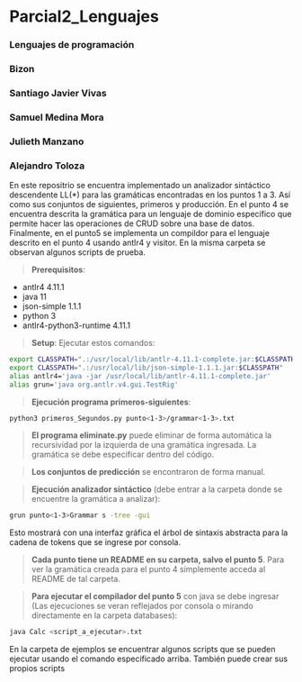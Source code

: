 # Parcial2_Lenguajes
### Lenguajes de programación
### Bizon
### Santiago Javier Vivas
### Samuel Medina Mora
### Julieth Manzano
### Alejandro Toloza

En este repositrio se encuentra implementado un analizador sintáctico descendente LL(*) para las gramáticas encontradas en los puntos 1 a 3. Así como sus conjuntos de siguientes, primeros y producción. En el punto 4 se encuentra descrita la gramática para un lenguaje de dominio específico que permite hacer las operaciones de CRUD sobre una base de datos. Finalmente, en el punto5 se implementa un compildor para el lenguaje descrito en el punto 4 usando antlr4 y visitor. En la misma carpeta se observan algunos scripts de prueba.

>**Prerequisitos**:
* antlr4 4.11.1
* java 11
* json-simple 1.1.1
* python 3
* antlr4-python3-runtime 4.11.1

>**Setup**: Ejecutar estos comandos:
```bash
export CLASSPATH=".:/usr/local/lib/antlr-4.11.1-complete.jar:$CLASSPATH"
export CLASSPATH=".:/usr/local/lib/json-simple-1.1.1.jar:$CLASSPATH"
alias antlr4='java -jar /usr/local/lib/antlr-4.11.1-complete.jar'
alias grun='java org.antlr.v4.gui.TestRig'
```

>**Ejecución programa primeros-siguientes**:
```bash
python3 primeros_Segundos.py punto<1-3>/grammar<1-3>.txt
```

>**El programa eliminate.py** puede eliminar de forma automática la recursividad por la izquierda de una gramática ingresada. La gramática se debe especificar dentro del código.

>**Los conjuntos de predicción** se encontraron de forma manual.

>**Ejecución analizador sintáctico** (debe entrar a la carpeta donde se encuentre la gramática a analizar):
```bash
grun punto<1-3>Grammar s -tree -gui
```

Esto mostrará con una interfaz gráfica el árbol de sintaxis abstracta para la cadena de tokens que se ingrese por consola.

> **Cada punto tiene un README en su carpeta, salvo el punto 5**. Para ver la gramática creada para el punto 4 simplemente acceda al README de tal carpeta.

>**Para ejecutar el compilador del punto 5** con java se debe ingresar (Las ejecuciones se veran reflejados por consola o mirando directamente en la carpeta databases):
```bash
java Calc <script_a_ejecutar>.txt
```
En la carpeta de ejemplos se encuentrar algunos scripts que se pueden ejecutar usando el comando especificado arriba. También puede crear sus propios scripts
